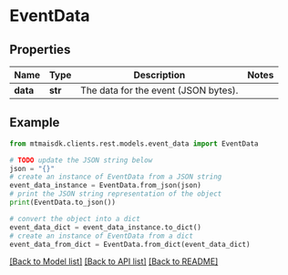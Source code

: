 # EventData


## Properties

Name | Type | Description | Notes
------------ | ------------- | ------------- | -------------
**data** | **str** | The data for the event (JSON bytes). | 

## Example

```python
from mtmaisdk.clients.rest.models.event_data import EventData

# TODO update the JSON string below
json = "{}"
# create an instance of EventData from a JSON string
event_data_instance = EventData.from_json(json)
# print the JSON string representation of the object
print(EventData.to_json())

# convert the object into a dict
event_data_dict = event_data_instance.to_dict()
# create an instance of EventData from a dict
event_data_from_dict = EventData.from_dict(event_data_dict)
```
[[Back to Model list]](../README.md#documentation-for-models) [[Back to API list]](../README.md#documentation-for-api-endpoints) [[Back to README]](../README.md)


